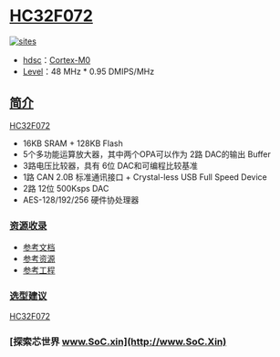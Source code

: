 ﻿# [HC32F072](https://github.com/SoCXin/HC32F072)

[![sites](http://182.61.61.133/link/resources/SoC.png)](http://www.SoC.Xin)

*  [hdsc](https://www.hdsc.com.cn/)：[Cortex-M0](https://github.com/SoCXin/Cortex)
*  [Level](https://github.com/SoCXin/Level)：48 MHz  * 0.95 DMIPS/MHz

## [简介](https://github.com/SoCXin/HC32F072/wiki)


[HC32F072](https://github.com/SoCXin/HC32F072)

* 16KB SRAM + 128KB Flash
* 5个多功能运算放大器，其中两个OPA可以作为 2路 DAC的输出 Buffer
* 3路电压比较器，具有 6位 DAC和可编程比较基准
* 1路 CAN 2.0B 标准通讯接口 + Crystal-less USB Full Speed Device
* 2路 12位 500Ksps DAC
* AES-128/192/256 硬件协处理器

### [资源收录](https://github.com/SoCXin/HC32F072)

* [参考文档](docs/)
* [参考资源](src/)
* [参考工程](project/)

### [选型建议](https://github.com/SoCXin)

[HC32F072](https://github.com/SoCXin/HC32F072)


###  [探索芯世界 www.SoC.xin](http://www.SoC.Xin)
